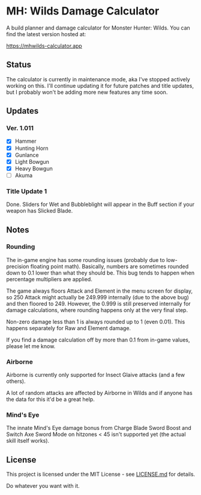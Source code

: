 # MH: Wilds Damage Calculator

A build planner and damage calculator for Monster Hunter: Wilds. You can find the latest version hosted at:

https://mhwilds-calculator.app

## Status

The calculator is currently in maintenance mode, aka I've stopped actively working on this. I'll continue updating it for future patches and title updates, but I probably won't be adding more new features any time soon.

## Updates

### Ver. 1.011

- [x] Hammer
- [x] Hunting Horn
- [x] Gunlance
- [x] Light Bowgun
- [x] Heavy Bowgun
- [ ] Akuma

### Title Update 1

Done. Sliders for Wet and Bubbleblight will appear in the Buff section if your weapon has Slicked Blade.

## Notes

### Rounding

The in-game engine has some rounding issues (probably due to low-precision floating point math). Basically, numbers are sometimes rounded down to 0.1 lower than what they should be. This bug tends to happen when percentage multipliers are applied.

The game always floors Attack and Element in the menu screen for display, so 250 Attack might actually be 249.999 internally (due to the above bug) and then floored to 249. However, the 0.999 is still preserved internally for damage calculations, where rounding happens only at the very final step.

Non-zero damage less than 1 is always rounded up to 1 (even 0.01). This happens separately for Raw and Element damage.

If you find a damage calculation off by more than 0.1 from in-game values, please let me know.

### Airborne

Airborne is currently only supported for Insect Glaive attacks (and a few others).

A lot of random attacks are affected by Airborne in Wilds and if anyone has the data for this it'd be a great help.

### Mind's Eye

The innate Mind's Eye damage bonus from Charge Blade Sword Boost and Switch Axe Sword Mode on hitzones < 45 isn't supported yet (the actual skill itself works).

## License

This project is licensed under the MIT License - see [LICENSE.md](LICENSE.md) for details.

Do whatever you want with it.
